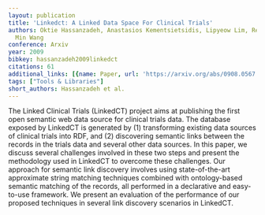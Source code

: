 ```yaml
---
layout: publication
title: 'Linkedct: A Linked Data Space For Clinical Trials'
authors: Oktie Hassanzadeh, Anastasios Kementsietsidis, Lipyeow Lim, Renee J. Miller,
  Min Wang
conference: Arxiv
year: 2009
bibkey: hassanzadeh2009linkedct
citations: 61
additional_links: [{name: Paper, url: 'https://arxiv.org/abs/0908.0567'}]
tags: ["Tools & Libraries"]
short_authors: Hassanzadeh et al.
---
```

The Linked Clinical Trials (LinkedCT) project aims at publishing the first
open semantic web data source for clinical trials data. The database exposed by
LinkedCT is generated by (1) transforming existing data sources of clinical
trials into RDF, and (2) discovering semantic links between the records in the
trials data and several other data sources. In this paper, we discuss several
challenges involved in these two steps and present the methodology used in
LinkedCT to overcome these challenges. Our approach for semantic link discovery
involves using state-of-the-art approximate string matching techniques combined
with ontology-based semantic matching of the records, all performed in a
declarative and easy-to-use framework. We present an evaluation of the
performance of our proposed techniques in several link discovery scenarios in
LinkedCT.